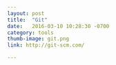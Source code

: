 ```yaml
---
layout: post
title:  "Git"
date:   2016-03-10 10:28:30 -0700
category: tools
thumb-image: git.png
link: http://git-scm.com/

---
```


